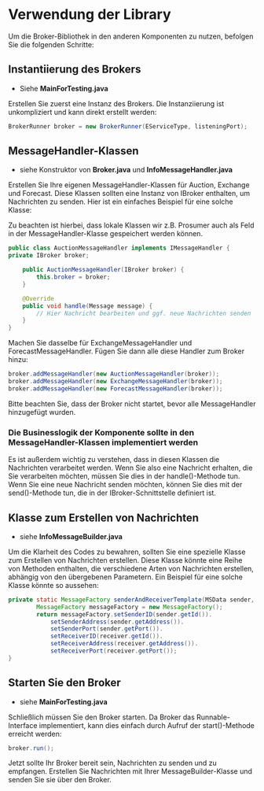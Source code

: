 # Verwendung der Library

Um die Broker-Bibliothek in den anderen Komponenten zu nutzen, befolgen Sie die folgenden Schritte:

## Instantiierung des Brokers
- Siehe **MainForTesting.java**

Erstellen Sie zuerst eine Instanz des Brokers. Die Instanziierung ist unkompliziert und kann direkt erstellt werden:

``` java
BrokerRunner broker = new BrokerRunner(EServiceType, listeningPort);
```

## MessageHandler-Klassen
- siehe Konstruktor von **Broker.java** und **InfoMessageHandler.java**

Erstellen Sie Ihre eigenen MessageHandler-Klassen für Auction, Exchange und Forecast. Diese Klassen sollten eine Instanz
von IBroker enthalten, um Nachrichten zu senden. Hier ist ein einfaches Beispiel für eine solche Klasse:

Zu beachten ist hierbei, dass lokale Klassen wir z.B. Prosumer auch als Feld in der MessageHandler-Klasse gespeichert
werden können.

``` java
public class AuctionMessageHandler implements IMessageHandler {
private IBroker broker;

    public AuctionMessageHandler(IBroker broker) {
        this.broker = broker;
    }

    @Override
    public void handle(Message message) {
        // Hier Nachricht bearbeiten und ggf. neue Nachrichten senden
    }
}
```

Machen Sie dasselbe für ExchangeMessageHandler und ForecastMessageHandler. Fügen Sie dann alle diese Handler zum Broker
hinzu:

``` java
broker.addMessageHandler(new AuctionMessageHandler(broker));
broker.addMessageHandler(new ExchangeMessageHandler(broker));
broker.addMessageHandler(new ForecastMessageHandler(broker));
```

Bitte beachten Sie, dass der Broker nicht startet, bevor alle MessageHandler hinzugefügt wurden.

### Die Businesslogik der Komponente sollte in den MessageHandler-Klassen implementiert werden
Es ist außerdem wichtig zu verstehen, dass in diesen Klassen die Nachrichten verarbeitet werden. Wenn Sie also eine
Nachricht erhalten, die Sie verarbeiten möchten, müssen Sie dies in der handle()-Methode tun. Wenn Sie eine neue
Nachricht senden möchten, können Sie dies mit der send()-Methode tun, die in der IBroker-Schnittstelle definiert ist.


## Klasse zum Erstellen von Nachrichten
- siehe **InfoMessageBuilder.java**

Um die Klarheit des Codes zu bewahren, sollten Sie eine spezielle Klasse zum Erstellen von Nachrichten erstellen. Diese
Klasse könnte eine Reihe von Methoden enthalten, die verschiedene Arten von Nachrichten erstellen, abhängig von den
übergebenen Parametern. Ein Beispiel für eine solche Klasse könnte so aussehen:

``` java
private static MessageFactory senderAndReceiverTemplate(MSData sender, MSData receiver) {
        MessageFactory messageFactory = new MessageFactory();
        return messageFactory.setSenderID(sender.getId()).
            setSenderAddress(sender.getAddress()).
            setSenderPort(sender.getPort()).
            setReceiverID(receiver.getId()).
            setReceiverAddress(receiver.getAddress()).
            setReceiverPort(receiver.getPort());
}
```

## Starten Sie den Broker
- siehe **MainForTesting.java**

Schließlich müssen Sie den Broker starten. Da Broker das Runnable-Interface implementiert, kann dies einfach durch
Aufruf der start()-Methode erreicht werden:

``` java
broker.run();
```

Jetzt sollte Ihr Broker bereit sein, Nachrichten zu senden und zu empfangen. Erstellen Sie Nachrichten mit Ihrer
MessageBuilder-Klasse und senden Sie sie über den Broker.